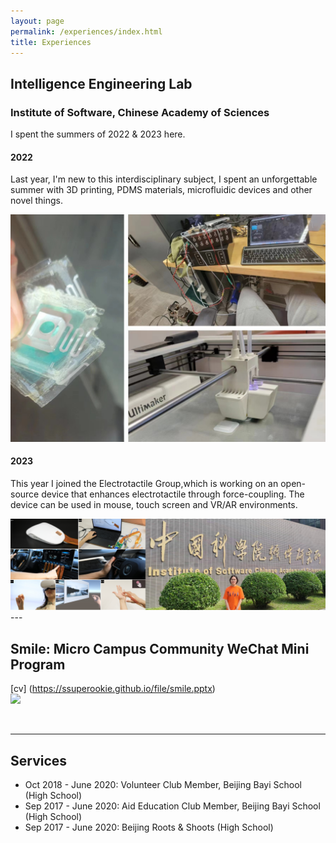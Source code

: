 ```yaml
---
layout: page
permalink: /experiences/index.html
title: Experiences
---
```



## Intelligence Engineering Lab
### Institute of Software, Chinese Academy of Sciences
I spent the summers of 2022 & 2023 here. 
<br>

#### 2022
Last year, I'm new to this interdisciplinary subject, I spent an unforgettable summer with 3D printing, PDMS materials, microfluidic devices and other novel things. 

<left>
  <img src="/images/2022.jpg">
</left>
<br> 

#### 2023
This year I joined the Electrotactile Group,which is working on an open-source device that enhances electrotactile through force-coupling. The device can be used in mouse, touch screen and VR/AR environments.

<left>
  <img src="/images/2023.jpg">
</left>

<br>
---

## Smile: Micro Campus Community WeChat Mini Program
[cv] (https://ssuperookie.github.io/file/smile.pptx)
<br>
<left>
  <img src = "https://p.ipic.vip/l97lne.jpg">
</left>


<br>

---
## Services

- Oct 2018 - June 2020: Volunteer Club Member, Beijing Bayi School (High School)
- Sep 2017 - June 2020: Aid Education Club Member, Beijing Bayi School (High School)
- Sep 2017 - June 2020: Beijing Roots & Shoots (High School) 


